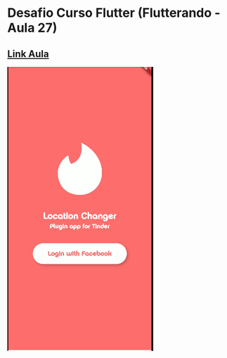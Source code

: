 # Desafio Curso Flutter (Flutterando - Aula 27)

## [Link Aula](https://www.youtube.com/watch?v=9zkKGkFj3qg&list=PLlBnICoI-g-d-J57QIz6Tx5xtUDGQdBFB&index=27)


![](https://github.com/isaukywhite/desafio_27/blob/master/prints/Flutterando_Desafio_27.png)
